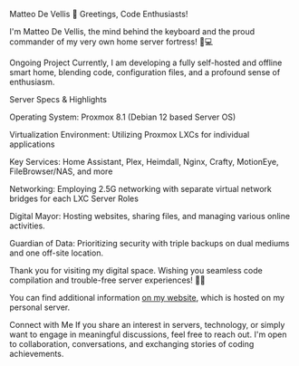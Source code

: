 Matteo De Vellis
👋 Greetings, Code Enthusiasts!

I'm Matteo De Vellis, the mind behind the keyboard and the proud commander of my very own home server fortress! 🏡💻

Ongoing Project
Currently, I am developing a fully self-hosted and offline smart home, blending code, configuration files, and a profound sense of enthusiasm.

Server Specs & Highlights

Operating System: Proxmox 8.1 (Debian 12 based Server OS) 

Virtualization Environment: Utilizing Proxmox LXCs for individual applications

Key Services: Home Assistant, Plex, Heimdall, Nginx, Crafty, MotionEye, FileBrowser/NAS, and more

Networking: Employing 2.5G networking with separate virtual network bridges for each LXC
Server Roles

Digital Mayor: Hosting websites, sharing files, and managing various online activities.

Guardian of Data: Prioritizing security with triple backups on dual mediums and one off-site location.

Thank you for visiting my digital space. Wishing you seamless code compilation and trouble-free server experiences! 🚀✨

You can find additional information [on my website](https://matteo.devellis.ca), which is hosted on my personal server.

Connect with Me
If you share an interest in servers, technology, or simply want to engage in meaningful discussions, feel free to reach out. I'm open to collaboration, conversations, and exchanging stories of coding achievements.



